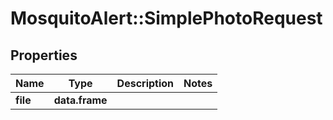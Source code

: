# MosquitoAlert::SimplePhotoRequest


## Properties
Name | Type | Description | Notes
------------ | ------------- | ------------- | -------------
**file** | **data.frame** |  | 


